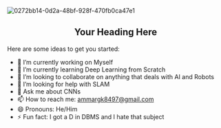 
![0272bb14-0d2a-48bf-928f-470fb0ca47e1](https://github.com/MohammadAmmargk8497/MohammadAmmargk8497/assets/75717701/86f1d930-e442-4f79-a4e4-3dffccf58934)


<h2 align="center">Your Heading Here</h2>



Here are some ideas to get you started:

- 🔭 I’m currently working on Myself
- 🌱 I’m currently learning Deep Learning from Scratch
- 👯 I’m looking to collaborate on anything that deals with AI and Robots
- 🤔 I’m looking for help with SLAM
- 💬 Ask me about CNNs
- 📫 How to reach me: ammargk8497@gmail.com
- 😄 Pronouns: He/Him
- ⚡ Fun fact: I got a D in DBMS and I hate that subject

